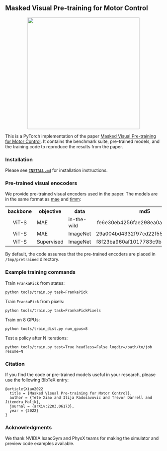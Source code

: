 ## Masked Visual Pre-training for Motor Control

<div align="center">
  <image src="assets/figs/teaser.png" width="360px" />
  <p></p>
</div>
  
This is a PyTorch implementation of the paper [Masked Visual Pre-training for Motor Control](https://arxiv.org/abs/2203.06173). It contains the benchmark suite, pre-trained models, and the training code to reproduce the results from the paper.

### Installation

Please see [`INSTALL.md`](INSTALL.md) for installation instructions.

### Pre-trained visual enocoders

We provide pre-trained visual encoders used in the paper. The models are in the same format as [mae](https://github.com/facebookresearch/mae) and [timm](https://github.com/rwightman/pytorch-image-models):

<table><tbody>
<!-- START TABLE -->
<!-- TABLE HEADER -->
<th valign="bottom">backbone</th>
<th valign="bottom">objective</th>
<th valign="bottom">data</th>
<th valign="bottom">md5</th>
<th valign="bottom">download</th>
<!-- TABLE BODY -->
<!-- ROW MAE-HOI -->
<tr>
<td align="center">ViT-S</td>
<td align="left">MAE</td>
<td align="left">in-the-wild</td>
<td align="center">fe6e30eb4256fae298ea0a6c6b4c1ae7</td>
<td align="center"><a href="https://www.dropbox.com/s/51fasmar8hjfpeh/mae_pretrain_hoi_vit_small.pth">model</a></td>
</tr>
<!-- ROW MAE-IN -->
<tr>
<td align="center">ViT-S</td>
<td align="left">MAE</td>
<td align="left">ImageNet</td>
<td align="center">29a004bd4332f97cd22f55c1da26bc15</td>
<td align="center"><a href="https://www.dropbox.com/s/3whtrak5wsfzoaw/mae_pretrain_imagenet_vit_small.pth">model</a></td>
</tr>
<!-- ROW Supervised-IN -->
<tr>
<td align="center">ViT-S</td>
<td align="left">Supervised</td>
<td align="left">ImageNet</td>
<td align="center">f8f23ba960af1017783c9b975875d36d</td>
<td align="center"><a href="https://www.dropbox.com/s/dw3uf5aff6yzmx3/sup_pretrain_imagenet_vit_small.pth">model</a></td>
</tr>
<!-- END TABLE -->
</tbody></table>

By default, the code assumes that the pre-trained encoders are placed in `/tmp/pretrained` directory.

### Example training commands

Train `FrankaPick` from states:

```
python tools/train.py task=FrankaPick
```

Train `FrankaPick` from pixels:

```
python tools/train.py task=FrankaPickPixels
```

Train on 8 GPUs:

```
python tools/train_dist.py num_gpus=8
```

Test a policy after N iterations:

```
python tools/train.py test=True headless=False logdir=/path/to/job resume=N
```

### Citation

If you find the code or pre-trained models useful in your research, please use the following BibTeX entry:

```
@article{Xiao2022
  title = {Masked Visual Pre-training for Motor Control},
  author = {Tete Xiao and Ilija Radosavovic and Trevor Darrell and Jitendra Malik},
  journal = {arXiv:2203.06173},
  year = {2022}
}
```

### Acknowledgments

We thank NVIDIA IsaacGym and PhysX teams for making the simulator and preview code examples available.
